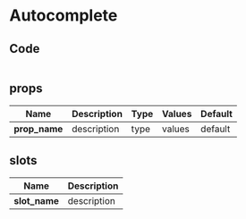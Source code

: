 # Autocomplete

<Demo componentName="examples-autocomplete-doc" />


## Code
```html
```

## props

|Name|Description|Type|Values|Default|
|---|---|---|---|---|
|**prop_name**|description|type|values|default|

## slots

|Name|Description|
|---|---|
|**slot_name**|description|